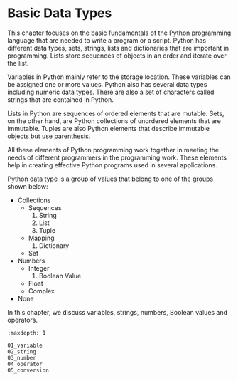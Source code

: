 # Basic Data Types

This chapter focuses on the basic fundamentals of the Python programming language that are needed to write a program or a script. Python has different data types, sets, strings, lists and dictionaries that are important in programming. Lists store sequences of objects in an order and iterate over the list.

Variables in Python mainly refer to the storage location. These variables can be assigned one or more values. Python also has several data types including numeric data types. There are also a set of characters called strings that are contained in Python.

Lists in Python are sequences of ordered elements that are mutable. Sets, on the other hand, are Python collections of unordered elements that are immutable. Tuples are also Python elements that describe immutable objects but use parenthesis.

All these elements of Python programming work together in meeting the needs of different programmers in the programming work. These elements help in creating effective Python programs used in several applications.

Python data type is a group of values that belong to one of the groups shown below:

- Collections
  - Sequences
    1. String
    2. List
    3. Tuple
  - Mapping
    1. Dictionary
  - Set
- Numbers
  - Integer
    1. Boolean Value
  - Float
  - Complex
- None

In this chapter, we discuss variables, strings, numbers, Boolean values and operators.

```{toctree}
:maxdepth: 1

01_variable
02_string
03_number
04_operator
05_conversion
```
